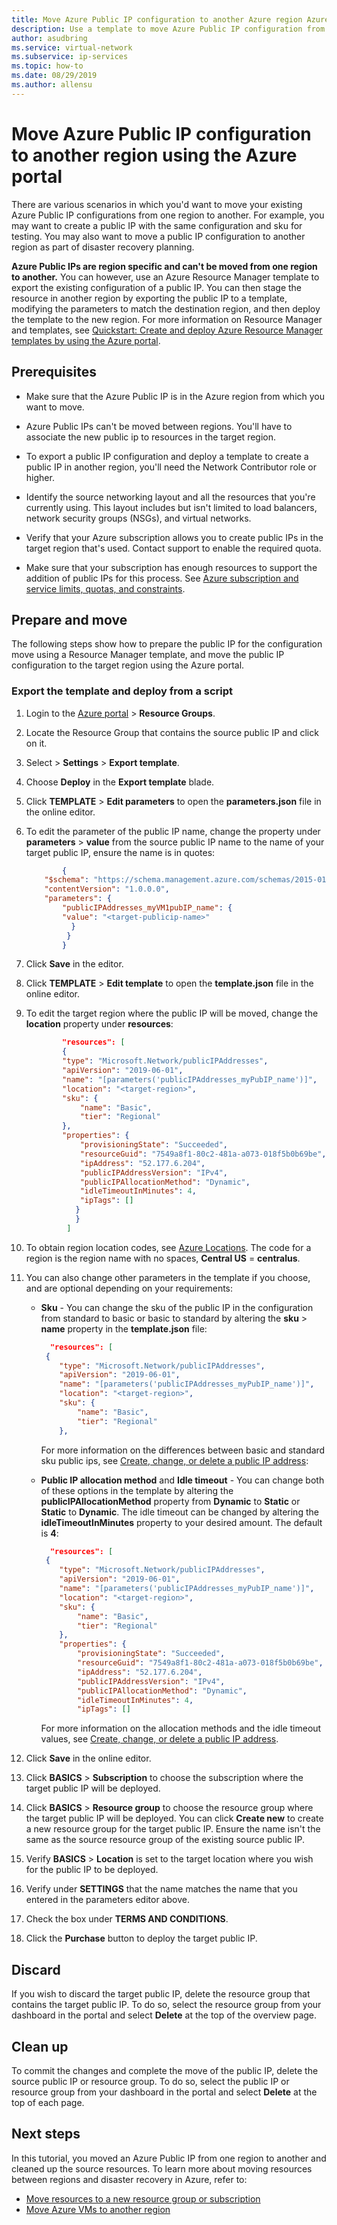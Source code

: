 ```yaml
---
title: Move Azure Public IP configuration to another Azure region Azure portal
description: Use a template to move Azure Public IP configuration from one Azure region to another using the Azure portal.
author: asudbring
ms.service: virtual-network
ms.subservice: ip-services
ms.topic: how-to
ms.date: 08/29/2019
ms.author: allensu
---
```


# Move Azure Public IP configuration to another region using the Azure portal

There are various scenarios in which you'd want to move your existing Azure Public IP configurations from one region to another. For example, you may want to create a public IP with the same configuration and sku for testing. You may also want to move a public IP configuration to another region as part of disaster recovery planning.

**Azure Public IPs are region specific and can't be moved from one region to another.** You can however, use an Azure Resource Manager template to export the existing configuration of a public IP.  You can then stage the resource in another region by exporting the public IP to a template, modifying the parameters to match the destination region, and then deploy the template to the new region.  For more information on Resource Manager and templates, see [Quickstart: Create and deploy Azure Resource Manager templates by using the Azure portal](../azure-resource-manager/templates/quickstart-create-templates-use-the-portal.md).


## Prerequisites

- Make sure that the Azure Public IP is in the Azure region from which you want to move.

- Azure Public IPs can't be moved between regions.  You'll have to associate the new public ip to resources in the target region.

- To export a public IP configuration and deploy a template to create a public IP in another region, you'll need the Network Contributor role or higher.

- Identify the source networking layout and all the resources that you're currently using. This layout includes but isn't limited to load balancers, network security groups (NSGs), and virtual networks.

- Verify that your Azure subscription allows you to create public IPs in the target region that's used. Contact support to enable the required quota.

- Make sure that your subscription has enough resources to support the addition of public IPs for this process.  See [Azure subscription and service limits, quotas, and constraints](../azure-resource-manager/management/azure-subscription-service-limits.md#networking-limits).


## Prepare and move
The following steps show how to prepare the public IP for the configuration move using a Resource Manager template, and move the public IP configuration to the target region using the Azure portal.

### Export the template and deploy from a script

1. Login to the [Azure portal](https://portal.azure.com) > **Resource Groups**.
2. Locate the Resource Group that contains the source public IP and click on it.
3. Select > **Settings** > **Export template**.
4. Choose **Deploy** in the **Export template** blade.
5. Click **TEMPLATE** > **Edit parameters** to open the **parameters.json** file in the online editor.
8. To edit the parameter of the public IP name, change the property under **parameters** > **value** from the source public IP name to the name of your target public IP, ensure the name is in quotes:

    ```json
            {
        "$schema": "https://schema.management.azure.com/schemas/2015-01-01/deploymentParameters.json#",
        "contentVersion": "1.0.0.0",
        "parameters": {
            "publicIPAddresses_myVM1pubIP_name": {
            "value": "<target-publicip-name>"
              }
             }
            }

    ```
8.  Click **Save** in the editor.

9.  Click **TEMPLATE** > **Edit template** to open the **template.json** file in the online editor.

10. To edit the target region where the public IP will be moved, change the **location** property under **resources**:

    ```json
            "resources": [
            {
            "type": "Microsoft.Network/publicIPAddresses",
            "apiVersion": "2019-06-01",
            "name": "[parameters('publicIPAddresses_myPubIP_name')]",
            "location": "<target-region>",
            "sku": {
                "name": "Basic",
                "tier": "Regional"
            },
            "properties": {
                "provisioningState": "Succeeded",
                "resourceGuid": "7549a8f1-80c2-481a-a073-018f5b0b69be",
                "ipAddress": "52.177.6.204",
                "publicIPAddressVersion": "IPv4",
                "publicIPAllocationMethod": "Dynamic",
                "idleTimeoutInMinutes": 4,
                "ipTags": []
               }
               }
             ]
    ```

11. To obtain region location codes, see [Azure Locations](https://azure.microsoft.com/global-infrastructure/locations/).  The code for a region is the region name with no spaces, **Central US** = **centralus**.

12. You can also change other parameters in the template if you choose, and are optional depending on your requirements:

    * **Sku** - You can change the sku of the public IP in the configuration from standard to basic or basic to standard by altering the **sku** > **name** property in the **template.json** file:

        ```json
          "resources": [
         {
            "type": "Microsoft.Network/publicIPAddresses",
            "apiVersion": "2019-06-01",
            "name": "[parameters('publicIPAddresses_myPubIP_name')]",
            "location": "<target-region>",
            "sku": {
                "name": "Basic",
                "tier": "Regional"
            },
        ```

        For more information on the differences between basic and standard sku public ips, see [Create, change, or delete a public IP address](./ip-services/virtual-network-public-ip-address.md):

    * **Public IP allocation method** and **Idle timeout** - You can change both of these options in the template by altering the **publicIPAllocationMethod** property from **Dynamic** to **Static** or **Static** to **Dynamic**. The idle timeout can be changed by altering the **idleTimeoutInMinutes** property to your desired amount.  The default is **4**:

        ```json
          "resources": [
         {
            "type": "Microsoft.Network/publicIPAddresses",
            "apiVersion": "2019-06-01",
            "name": "[parameters('publicIPAddresses_myPubIP_name')]",
            "location": "<target-region>",
            "sku": {
                "name": "Basic",
                "tier": "Regional"
            },
            "properties": {
                "provisioningState": "Succeeded",
                "resourceGuid": "7549a8f1-80c2-481a-a073-018f5b0b69be",
                "ipAddress": "52.177.6.204",
                "publicIPAddressVersion": "IPv4",
                "publicIPAllocationMethod": "Dynamic",
                "idleTimeoutInMinutes": 4,
                "ipTags": []

        ```

        For more information on the allocation methods and the idle timeout values, see [Create, change, or delete a public IP address](./ip-services/virtual-network-public-ip-address.md).


13. Click **Save** in the online editor.

14. Click **BASICS** > **Subscription** to choose the subscription where the target public IP will be deployed.

15. Click **BASICS** > **Resource group** to choose the resource group where the target public IP will be deployed.  You can click **Create new** to create a new resource group for the target public IP.  Ensure the name isn't the same as the source resource group of the existing source public IP.

16. Verify **BASICS** > **Location** is set to the target location where you wish for the public IP to be deployed.

17. Verify under **SETTINGS** that the name matches the name that you entered in the parameters editor above.

18. Check the box under **TERMS AND CONDITIONS**.

19. Click the **Purchase** button to deploy the target public IP.

## Discard

If you wish to discard the target public IP, delete the resource group that contains the target public IP.  To do so, select the resource group from your dashboard in the portal and select **Delete** at the top of the overview page.

## Clean up

To commit the changes and complete the move of the public IP, delete the source public IP or resource group. To do so, select the public IP or resource group from your dashboard in the portal and select **Delete** at the top of each page.

## Next steps

In this tutorial, you moved an Azure Public IP from one region to another and cleaned up the source resources.  To learn more about moving resources between regions and disaster recovery in Azure, refer to:


- [Move resources to a new resource group or subscription](../azure-resource-manager/management/move-resource-group-and-subscription.md)
- [Move Azure VMs to another region](../site-recovery/azure-to-azure-tutorial-migrate.md)